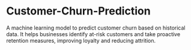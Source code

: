 # Customer-Churn-Prediction
A machine learning model to predict customer churn based on historical data. It helps businesses identify at-risk customers and take proactive retention measures, improving loyalty and reducing attrition.

